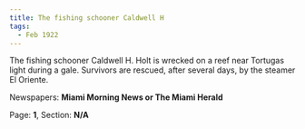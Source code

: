 ```yaml
---  
title: The fishing schooner Caldwell H  
tags:  
  - Feb 1922  
---  
```

  
The fishing schooner Caldwell H. Holt is wrecked on a reef near Tortugas light during a gale. Survivors are rescued, after several days, by the steamer El Oriente.  
  
Newspapers: **Miami Morning News or The Miami Herald**  
  
Page: **1**, Section: **N/A** 
